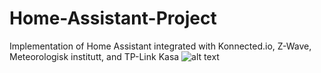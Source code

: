 # Home-Assistant-Project
Implementation of Home Assistant integrated with Konnected.io, Z-Wave, Meteorologisk institutt, and TP-Link Kasa
![alt text](https://github.com/[AlecVosika]/[Home-Assistant-Project]/Images/[master]/Pi.jpg?raw=true)
